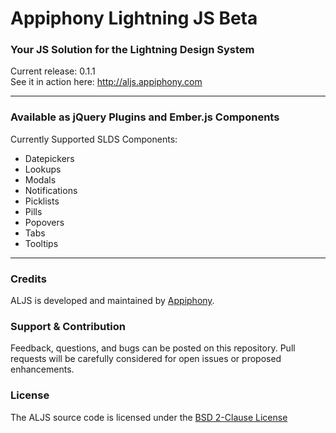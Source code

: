 # Appiphony Lightning JS Beta
### Your JS Solution for the Lightning Design System
Current release: 0.1.1  
See it in action here: <a href="http://aljs.appiphony.com" target="_blank">http://aljs.appiphony.com</a>

---

### Available as jQuery Plugins and Ember.js Components
Currently Supported SLDS Components:
* Datepickers
* Lookups
* Modals
* Notifications
* Picklists
* Pills
* Popovers
* Tabs
* Tooltips

---

### Credits
ALJS is developed and maintained by <a href="http://appiphony.com" target="_blank">Appiphony</a>.

### Support & Contribution
Feedback, questions, and bugs can be posted on this repository. Pull requests will be carefully considered for open issues or proposed enhancements.

### License
The ALJS source code is licensed under the <a href="http://opensource.org/licenses/BSD-2-Clause" target="_blank">BSD 2-Clause License</a>